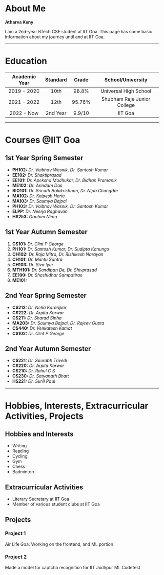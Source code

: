 # About Me
**Atharva Keny**

I am a 2nd-year BTech CSE student at IIT Goa. This page has some basic information about my journey until and at IIT Goa.

---

# Education
| Academic Year | Standard | Grade | School/University               |
|:-------------:|:--------:|:-----:|:-------------------------------:|
| 2019 - 2020   | 10th     | 98.8% | Universal High School           |
| 2021 - 2022   | 12th     | 95.76%| Shubham Raje Junior College     |
| 2022 - Now    | 2nd Year | 9.9/10| IIT Goa                         |


---

# Courses @IIT Goa
## 1st Year Spring Semester
- **PH102:** *Dr. Vaibhav Wasnik, Dr. Santosh Kumar*
- **EE102:** *Dr. Shaktiprasad*
- **EE101:** *Dr. Apeksha Madhukar, Dr. Bidhan Pramanik*
- **ME102:** *Dr. Arindam Das*
- **BIO101:** *Dr. Srinath Balakrishnan, Dr. Nipa Chongdar*
- **MA102:** *Dr. Kalpesh Haria*
- **MA103:** *Dr. Saumya Bajpai*
- **PH103:** *Dr. Vaibhav Wasnik, Dr. Santosh Kumar*
- **ELPP:** *Dr. Neerja Raghavan*
- **HS253:**  *Gautam Nima*

## 1st Year Autumn Semester
1. **CS101:** *Dr. Clint P George*
2. **PH101:** *Dr. Santosh Kumar, Dr. Sudipta Kanungo*
3. **CH102:** *Dr. Raja Mitra, Dr. Rishikesh Narayan*
4. **CH101:** *Dr. Mantu Santra*
5. **CH103:** *Dr. Siva Iyer*
6. **MTH101:** *Dr. Sandipan De, Dr. Shivprasad*
7. **EE100:** *Dr. Shashidhar Sampatirao*
8. **ME101:** 

## 2nd Year Spring Semester
- **CS212:** *Dr. Neha Karanjkar*
- **CS222:** *Dr. Arpita Korwar*
- **CS211:** *Dr. Sharad Sinha*
- **MA203:** *Dr. Saumya Bajpai, Dr. Rajeev Gupta*
- **CS440:** *Dr. Venkatesh Kamat*
- **CS102:** *Dr. Clint P George*

## 2nd Year Autumn Semester
- **CS221:** *Dr. Saurabh Trivedi*
- **CS220:**  *Dr. Arpita Korwar*
- **CS210:** *Dr. Rahul C S*
- **CS230:**  *Dr. Satyanath Bhatt*
- **HS221:**  *Dr. Sunil Paul*
---

# Hobbies, Interests, Extracurricular Activities, Projects
## Hobbies and Interests
- Writing
- Reading
- Cycling
- Gym
- Chess
- Badminton

## Extracurricular Activities
- Literary Secretary at IIT Goa
- Member of various student clubs at IIT Goa

## Projects
### Project 1
Air Life Goa: Working on the frontend, and ML portion

### Project 2
Made a model for captcha recognition for IIT Jodhpur ML Codefest

